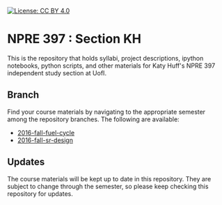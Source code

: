 
[![License: CC BY 4.0](https://licensebuttons.net/l/by/4.0/80x15.png)](http://creativecommons.org/licenses/by/4.0/)

# NPRE 397 : Section KH

This is the repository that holds syllabi, project descriptions, ipython 
notebooks, python scripts, and other materials for Katy Huff's NPRE 397 
independent study section at UofI. 

## Branch

Find your course materials by navigating to the appropriate semester among the 
repository branches. The following are available:

- [2016-fall-fuel-cycle](https://github.com/katyhuff/npre397/tree/2016-fall-fuel-cycle)
- [2016-fall-sr-design](https://github.com/katyhuff/npre397/tree/2016-fall-sr-design)

## Updates

The course materials will be kept up to date in this repository. They are subject to 
change through the semester, so please keep checking this repository for 
updates.

